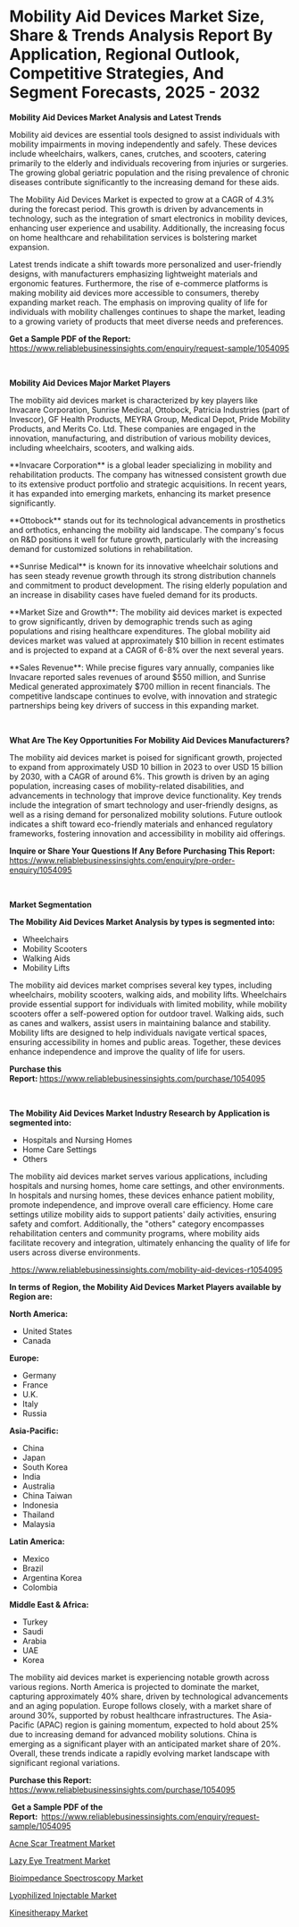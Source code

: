 <p><h1>Mobility Aid Devices Market Size, Share & Trends Analysis Report By Application, Regional Outlook, Competitive Strategies, And Segment Forecasts, 2025 - 2032</h1></p><p><strong>Mobility Aid Devices Market Analysis and Latest Trends</strong></p>
<p><p>Mobility aid devices are essential tools designed to assist individuals with mobility impairments in moving independently and safely. These devices include wheelchairs, walkers, canes, crutches, and scooters, catering primarily to the elderly and individuals recovering from injuries or surgeries. The growing global geriatric population and the rising prevalence of chronic diseases contribute significantly to the increasing demand for these aids.</p><p>The Mobility Aid Devices Market is expected to grow at a CAGR of 4.3% during the forecast period. This growth is driven by advancements in technology, such as the integration of smart electronics in mobility devices, enhancing user experience and usability. Additionally, the increasing focus on home healthcare and rehabilitation services is bolstering market expansion. </p><p>Latest trends indicate a shift towards more personalized and user-friendly designs, with manufacturers emphasizing lightweight materials and ergonomic features. Furthermore, the rise of e-commerce platforms is making mobility aid devices more accessible to consumers, thereby expanding market reach. The emphasis on improving quality of life for individuals with mobility challenges continues to shape the market, leading to a growing variety of products that meet diverse needs and preferences.</p></p>
<p><strong>Get a Sample PDF of the Report:&nbsp;</strong> <a href="https://www.reliablebusinessinsights.com/enquiry/request-sample/1054095?utm_campaign=1873&utm_medium=2&utm_source=Github&utm_content=ia&utm_term=03032025&utm_id=mobility-aid-devices">https://www.reliablebusinessinsights.com/enquiry/request-sample/1054095</a></p>
<p>&nbsp;</p>
<p><strong>Mobility Aid Devices Major Market Players</strong></p>
<p><p>The mobility aid devices market is characterized by key players like Invacare Corporation, Sunrise Medical, Ottobock, Patricia Industries (part of Invescor), GF Health Products, MEYRA Group, Medical Depot, Pride Mobility Products, and Merits Co. Ltd. These companies are engaged in the innovation, manufacturing, and distribution of various mobility devices, including wheelchairs, scooters, and walking aids.</p><p>**Invacare Corporation** is a global leader specializing in mobility and rehabilitation products. The company has witnessed consistent growth due to its extensive product portfolio and strategic acquisitions. In recent years, it has expanded into emerging markets, enhancing its market presence significantly.</p><p>**Ottobock** stands out for its technological advancements in prosthetics and orthotics, enhancing the mobility aid landscape. The company's focus on R&D positions it well for future growth, particularly with the increasing demand for customized solutions in rehabilitation.</p><p>**Sunrise Medical** is known for its innovative wheelchair solutions and has seen steady revenue growth through its strong distribution channels and commitment to product development. The rising elderly population and an increase in disability cases have fueled demand for its products.</p><p>**Market Size and Growth**: The mobility aid devices market is expected to grow significantly, driven by demographic trends such as aging populations and rising healthcare expenditures. The global mobility aid devices market was valued at approximately $10 billion in recent estimates and is projected to expand at a CAGR of 6-8% over the next several years.</p><p>**Sales Revenue**: While precise figures vary annually, companies like Invacare reported sales revenues of around $550 million, and Sunrise Medical generated approximately $700 million in recent financials. The competitive landscape continues to evolve, with innovation and strategic partnerships being key drivers of success in this expanding market.</p></p>
<p>&nbsp;</p>
<p><strong>What Are The Key Opportunities For Mobility Aid Devices Manufacturers?</strong></p>
<p><p>The mobility aid devices market is poised for significant growth, projected to expand from approximately USD 10 billion in 2023 to over USD 15 billion by 2030, with a CAGR of around 6%. This growth is driven by an aging population, increasing cases of mobility-related disabilities, and advancements in technology that improve device functionality. Key trends include the integration of smart technology and user-friendly designs, as well as a rising demand for personalized mobility solutions. Future outlook indicates a shift toward eco-friendly materials and enhanced regulatory frameworks, fostering innovation and accessibility in mobility aid offerings.</p></p>
<p><strong>Inquire or Share Your Questions If Any Before Purchasing This Report:</strong> <a href="https://www.reliablebusinessinsights.com/enquiry/pre-order-enquiry/1054095?utm_campaign=1873&utm_medium=2&utm_source=Github&utm_content=ia&utm_term=03032025&utm_id=mobility-aid-devices">https://www.reliablebusinessinsights.com/enquiry/pre-order-enquiry/1054095</a></p>
<p>&nbsp;</p>
<p><strong>Market Segmentation</strong></p>
<p><strong>The Mobility Aid Devices Market Analysis by types is segmented into:</strong></p>
<p><ul><li>Wheelchairs</li><li>Mobility Scooters</li><li>Walking Aids</li><li>Mobility Lifts</li></ul></p>
<p><p>The mobility aid devices market comprises several key types, including wheelchairs, mobility scooters, walking aids, and mobility lifts. Wheelchairs provide essential support for individuals with limited mobility, while mobility scooters offer a self-powered option for outdoor travel. Walking aids, such as canes and walkers, assist users in maintaining balance and stability. Mobility lifts are designed to help individuals navigate vertical spaces, ensuring accessibility in homes and public areas. Together, these devices enhance independence and improve the quality of life for users.</p></p>
<p><strong>Purchase this Report:&nbsp;</strong><a href="https://www.reliablebusinessinsights.com/purchase/1054095?utm_campaign=1873&utm_medium=2&utm_source=Github&utm_content=ia&utm_term=03032025&utm_id=mobility-aid-devices">https://www.reliablebusinessinsights.com/purchase/1054095</a></p>
<p>&nbsp;</p>
<p><strong>The Mobility Aid Devices Market Industry Research by Application is segmented into:</strong></p>
<p><ul><li>Hospitals and Nursing Homes</li><li>Home Care Settings</li><li>Others</li></ul></p>
<p><p>The mobility aid devices market serves various applications, including hospitals and nursing homes, home care settings, and other environments. In hospitals and nursing homes, these devices enhance patient mobility, promote independence, and improve overall care efficiency. Home care settings utilize mobility aids to support patients' daily activities, ensuring safety and comfort. Additionally, the "others" category encompasses rehabilitation centers and community programs, where mobility aids facilitate recovery and integration, ultimately enhancing the quality of life for users across diverse environments.</p></p>
<p><a href="https://www.reliablebusinessinsights.com/mobility-aid-devices-r1054095?utm_campaign=1873&utm_medium=2&utm_source=Github&utm_content=ia&utm_term=03032025&utm_id=mobility-aid-devices">&nbsp;https://www.reliablebusinessinsights.com/mobility-aid-devices-r1054095</a></p>
<p><strong>In terms of Region, the Mobility Aid Devices Market Players available by Region are:</strong></p>
<p>
    <p> <strong> North America: </strong>
        <ul>
            <li>United States</li>
            <li>Canada</li>
        </ul>
        </p> 
    <p> <strong> Europe: </strong>
        <ul>
            <li>Germany</li>
            <li>France</li>
            <li>U.K.</li>
            <li>Italy</li>
            <li>Russia</li>
        </ul>
        </p> 
    <p> <strong> Asia-Pacific: </strong>
        <ul>
            <li>China</li>
            <li>Japan</li>
            <li>South Korea</li>
            <li>India</li>
            <li>Australia</li>
            <li>China Taiwan</li>
            <li>Indonesia</li>
            <li>Thailand</li>
            <li>Malaysia</li>
        </ul>
        </p> 
    <p> <strong> Latin America: </strong>
        <ul>
            <li>Mexico</li>
            <li>Brazil</li>
            <li>Argentina Korea</li>
            <li>Colombia</li>
        </ul>
        </p> 
    <p> <strong> Middle East & Africa: </strong>
        <ul>
            <li>Turkey</li>
            <li>Saudi</li>
            <li>Arabia</li>
            <li>UAE</li>
            <li>Korea</li>
        </ul>
    </p>
    </p>
<p><p>The mobility aid devices market is experiencing notable growth across various regions. North America is projected to dominate the market, capturing approximately 40% share, driven by technological advancements and an aging population. Europe follows closely, with a market share of around 30%, supported by robust healthcare infrastructures. The Asia-Pacific (APAC) region is gaining momentum, expected to hold about 25% due to increasing demand for advanced mobility solutions. China is emerging as a significant player with an anticipated market share of 20%. Overall, these trends indicate a rapidly evolving market landscape with significant regional variations.</p></p>
<p><strong>Purchase this Report: </strong><a href="https://www.reliablebusinessinsights.com/purchase/1054095?utm_campaign=1873&utm_medium=2&utm_source=Github&utm_content=ia&utm_term=03032025&utm_id=mobility-aid-devices">https://www.reliablebusinessinsights.com/purchase/1054095</a></p>
<p>&nbsp;<strong>Get a Sample PDF of the Report:&nbsp;&nbsp;</strong><a href="https://www.reliablebusinessinsights.com/enquiry/request-sample/1054095?utm_campaign=1873&utm_medium=2&utm_source=Github&utm_content=ia&utm_term=03032025&utm_id=mobility-aid-devices">https://www.reliablebusinessinsights.com/enquiry/request-sample/1054095</a></p>
<p><strong></strong></p>
<p><p><a href="https://github.com/shadnfamoza/Market-Research-Report-List-1/blob/main/acne-scar-treatment-market.md?utm_campaign=1873&utm_medium=2&utm_source=Github&utm_content=ia&utm_term=03032025&utm_id=mobility-aid-devices">Acne Scar Treatment Market</a></p><p><a href="https://github.com/normiaooghe3/Market-Research-Report-List-1/blob/main/lazy-eye-treatment-market.md?utm_campaign=1873&utm_medium=2&utm_source=Github&utm_content=ia&utm_term=03032025&utm_id=mobility-aid-devices">Lazy Eye Treatment Market</a></p><p><a href="https://github.com/samesdufloiw/Market-Research-Report-List-1/blob/main/bioimpedance-spectroscopy-market.md?utm_campaign=1873&utm_medium=2&utm_source=Github&utm_content=ia&utm_term=03032025&utm_id=mobility-aid-devices">Bioimpedance Spectroscopy Market</a></p><p><a href="https://github.com/micbotam/Market-Research-Report-List-1/blob/main/lyophilized-injectable-market.md?utm_campaign=1873&utm_medium=2&utm_source=Github&utm_content=ia&utm_term=03032025&utm_id=mobility-aid-devices">Lyophilized Injectable Market</a></p><p><a href="https://github.com/porstheftyux/Market-Research-Report-List-1/blob/main/kinesitherapy-market.md?utm_campaign=1873&utm_medium=2&utm_source=Github&utm_content=ia&utm_term=03032025&utm_id=mobility-aid-devices">Kinesitherapy Market</a></p></p>